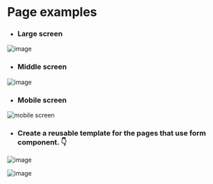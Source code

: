 # Page examples
- ### Large screen
![image](https://github.com/alximy/alper-initiation/assets/50120472/b5dea13b-d1da-4a9a-872f-5362cec23c3c)

- ### Middle screen
![image](https://github.com/alximy/alper-initiation/assets/50120472/c33d211d-e00a-4c52-aef6-f72a48d7f97a)

- ### Mobile screen
![mobile screen](https://github.com/alximy/alper-initiation/assets/50120472/ac85219d-60c0-4e53-b40c-7f1ca7df30d4)

- ### Create a reusable template for the pages that use form component. 👇
![image](https://github.com/alximy/alper-initiation/assets/50120472/bc5664e9-38a4-4e77-b361-4a33cb9bba3c)

![image](https://github.com/alximy/alper-initiation/assets/50120472/06aaa07f-54ea-4a2a-86c6-3177296fbf44)





